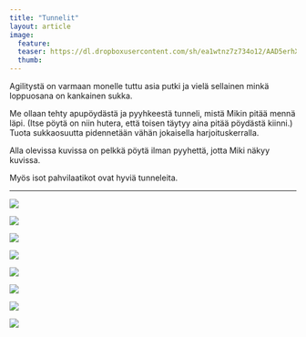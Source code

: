 ```yaml
---
title: "Tunnelit"
layout: article
image:
  feature:
  teaser: https://dl.dropboxusercontent.com/sh/ea1wtnz7z734o12/AAD5erhX5CcQcxIrbd3tvPqUa/temput/1/DSC41885-245px.jpg
  thumb:
---
```


Agilitystä on varmaan monelle tuttu asia putki ja vielä sellainen minkä loppuosana on kankainen sukka.

Me ollaan tehty apupöydästä ja pyyhkeestä tunneli, mistä Mikin pitää mennä läpi. (Itse pöytä on niin hutera, että toisen täytyy aina pitää pöydästä kiinni.) Tuota sukkaosuutta pidennetään vähän jokaisella harjoituskerralla.

Alla olevissa kuvissa on pelkkä pöytä ilman pyyhettä, jotta Miki näkyy kuvissa.

Myös isot pahvilaatikot ovat hyviä tunneleita.

---

[![](https://dl.dropboxusercontent.com/sh/ea1wtnz7z734o12/AACkJGEc6eKYYAvoVmtvap-4a/aktivointi/tunnelit/DSC32087-800px.jpg)](https://dl.dropboxusercontent.com/sh/ea1wtnz7z734o12/AAAYKVCbQVCrGTjvvhJLSW8Ua/aktivointi/tunnelit/DSC32087.jpg)

[![](https://dl.dropboxusercontent.com/sh/ea1wtnz7z734o12/AADr3I18HJzwwCKDKPrFMrlVa/aktivointi/tunnelit/DSC32106-800px.jpg)](https://dl.dropboxusercontent.com/sh/ea1wtnz7z734o12/AACnILp27K2bbJd1-kshrZqha/aktivointi/tunnelit/DSC32106.jpg)

[![](https://dl.dropboxusercontent.com/sh/ea1wtnz7z734o12/AAAZLbJUtDVx1QcnrT0397Cma/aktivointi/tunnelit/DSC32095-800px.jpg)](https://dl.dropboxusercontent.com/sh/ea1wtnz7z734o12/AAAklECkGsnxjAxdsAk7uogEa/aktivointi/tunnelit/DSC32095.jpg)

[![](https://dl.dropboxusercontent.com/sh/ea1wtnz7z734o12/AABwsiGZdzC_S_QbMFt7ZwLna/aktivointi/tunnelit/IMG29506-800px.jpg)](https://dl.dropboxusercontent.com/sh/ea1wtnz7z734o12/AADPc7D0tXTIsda4AzMfjw4ya/aktivointi/tunnelit/IMG29506.jpg)

[![](https://dl.dropboxusercontent.com/sh/ea1wtnz7z734o12/AAC0POjFbPDAZm_ceknWUg2ra/temput/1/DSC09608_2-800px.jpg)](https://dl.dropboxusercontent.com/sh/ea1wtnz7z734o12/AAA0u1M8ZMv9U49iuS7-7JQda/temput/1/DSC09608_2.jpg)

[![](https://dl.dropboxusercontent.com/sh/ea1wtnz7z734o12/AAAXp28lD-8GcVrLpoFv9b6Ha/temput/1/DSC09619_2-800px.jpg)](https://dl.dropboxusercontent.com/sh/ea1wtnz7z734o12/AAAVJ8F2H8LEr4oBNyOo6Gona/temput/1/DSC09619_2.jpg)

[![](https://dl.dropboxusercontent.com/sh/ea1wtnz7z734o12/AADSR9lgyFQKWwAnPZw2YkS8a/temput/1/DSC41884-800px.jpg)](https://dl.dropboxusercontent.com/sh/ea1wtnz7z734o12/AADwr5laZ3vwQyZFnEbSi8H0a/temput/1/DSC41884.jpg)

[![](https://dl.dropboxusercontent.com/sh/ea1wtnz7z734o12/AAB5SVQtNj06-Sq0Hbtx4ARwa/temput/1/DSC41885-800px.jpg)](https://dl.dropboxusercontent.com/sh/ea1wtnz7z734o12/AADSFPu0USG8v850IALmRsXPa/temput/1/DSC41885.jpg)
